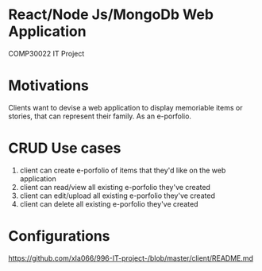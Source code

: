 # React/Node Js/MongoDb Web Application
COMP30022 IT Project 

# Motivations
Clients want to devise a web application to display memoriable items or stories, that can represent their family. As an e-porfolio.

# CRUD Use cases
1. client can create e-porfolio of items that they'd like on the web application
2. client can read/view all existing e-porfolio they've created
3. client can edit/upload all existing e-porfolio they've created
4. client can delete all existing e-porfolio they've created 

# Configurations
https://github.com/xIa066/996-IT-project-/blob/master/client/README.md
